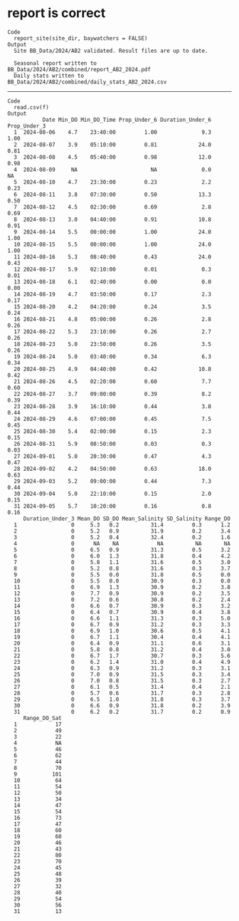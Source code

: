 # report is correct

    Code
      report_site(site_dir, baywatchers = FALSE)
    Output
      Site BB_Data/2024/AB2 validated. Result files are up to date.
      
      Seasonal report written to BB_Data/2024/AB2/combined/report_AB2_2024.pdf
      Daily stats written to BB_Data/2024/AB2/combined/daily_stats_AB2_2024.csv

---

    Code
      read.csv(f)
    Output
               Date Min_DO Min_DO_Time Prop_Under_6 Duration_Under_6 Prop_Under_3
      1  2024-08-06    4.7    23:40:00         1.00              9.3         1.00
      2  2024-08-07    3.9    05:10:00         0.81             24.0         0.81
      3  2024-08-08    4.5    05:40:00         0.98             12.0         0.98
      4  2024-08-09     NA                       NA              0.0           NA
      5  2024-08-10    4.7    23:30:00         0.23              2.2         0.23
      6  2024-08-11    3.8    07:30:00         0.50             13.3         0.50
      7  2024-08-12    4.5    02:30:00         0.69              2.8         0.69
      8  2024-08-13    3.0    04:40:00         0.91             10.8         0.91
      9  2024-08-14    5.5    00:00:00         1.00             24.0         1.00
      10 2024-08-15    5.5    00:00:00         1.00             24.0         1.00
      11 2024-08-16    5.3    08:40:00         0.43             24.0         0.43
      12 2024-08-17    5.9    02:10:00         0.01              0.3         0.01
      13 2024-08-18    6.1    02:40:00         0.00              0.0         0.00
      14 2024-08-19    4.7    03:50:00         0.17              2.3         0.17
      15 2024-08-20    4.2    04:20:00         0.24              3.5         0.24
      16 2024-08-21    4.8    05:00:00         0.26              2.8         0.26
      17 2024-08-22    5.3    23:10:00         0.26              2.7         0.26
      18 2024-08-23    5.0    23:50:00         0.26              3.5         0.26
      19 2024-08-24    5.0    03:40:00         0.34              6.3         0.34
      20 2024-08-25    4.9    04:40:00         0.42             10.8         0.42
      21 2024-08-26    4.5    02:20:00         0.60              7.7         0.60
      22 2024-08-27    3.7    09:00:00         0.39              8.2         0.39
      23 2024-08-28    3.9    16:10:00         0.44              3.8         0.44
      24 2024-08-29    4.6    07:00:00         0.45              7.5         0.45
      25 2024-08-30    5.4    02:00:00         0.15              2.3         0.15
      26 2024-08-31    5.9    08:50:00         0.03              0.3         0.03
      27 2024-09-01    5.0    20:30:00         0.47              4.3         0.47
      28 2024-09-02    4.2    04:50:00         0.63             18.0         0.63
      29 2024-09-03    5.2    09:00:00         0.44              7.3         0.44
      30 2024-09-04    5.0    22:10:00         0.15              2.0         0.15
      31 2024-09-05    5.7    10:20:00         0.16              0.8         0.16
         Duration_Under_3 Mean_DO SD_DO Mean_Salinity SD_Salinity Range_DO
      1                 0     5.3   0.2          31.4         0.3      1.2
      2                 0     5.2   0.9          31.9         0.2      3.4
      3                 0     5.2   0.4          32.4         0.2      1.6
      4                 0      NA    NA            NA          NA       NA
      5                 0     6.5   0.9          31.3         0.5      3.2
      6                 0     6.0   1.3          31.8         0.4      4.2
      7                 0     5.8   1.1          31.6         0.5      3.0
      8                 0     5.2   0.8          31.6         0.3      3.7
      9                 0     5.5   0.0          31.8         0.5      0.0
      10                0     5.5   0.0          30.9         0.3      0.0
      11                0     6.9   1.3          30.9         0.2      3.8
      12                0     7.7   0.9          30.9         0.2      3.5
      13                0     7.2   0.6          30.8         0.2      2.4
      14                0     6.6   0.7          30.9         0.3      3.2
      15                0     6.4   0.7          30.9         0.4      3.8
      16                0     6.6   1.1          31.3         0.3      5.0
      17                0     6.7   0.9          31.2         0.3      3.3
      18                0     6.9   1.0          30.6         0.5      4.1
      19                0     6.7   1.1          30.4         0.4      4.1
      20                0     6.4   0.9          31.1         0.6      3.1
      21                0     5.8   0.8          31.2         0.4      3.0
      22                0     6.7   1.7          30.7         0.3      5.6
      23                0     6.2   1.4          31.0         0.4      4.9
      24                0     6.3   0.9          31.2         0.3      3.1
      25                0     7.0   0.9          31.5         0.3      3.4
      26                0     7.0   0.8          31.5         0.3      2.7
      27                0     6.1   0.5          31.4         0.4      2.1
      28                0     5.7   0.6          31.7         0.3      2.8
      29                0     6.5   1.0          31.8         0.3      3.7
      30                0     6.6   0.9          31.8         0.2      3.9
      31                0     6.2   0.2          31.7         0.2      0.9
         Range_DO_Sat
      1            17
      2            49
      3            22
      4            NA
      5            46
      6            62
      7            44
      8            70
      9           101
      10           64
      11           54
      12           50
      13           34
      14           47
      15           54
      16           73
      17           47
      18           60
      19           60
      20           46
      21           43
      22           80
      23           70
      24           45
      25           48
      26           39
      27           32
      28           40
      29           54
      30           56
      31           13

